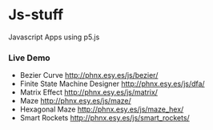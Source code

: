 # Js-stuff
Javascript Apps using p5.js

### Live Demo
 - Bezier Curve 
    http://phnx.esy.es/js/bezier/
 - Finite State Machine Designer
    http://phnx.esy.es/js/dfa/
 - Matrix Effect
    http://phnx.esy.es/js/matrix/
 - Maze
    http://phnx.esy.es/js/maze/
 - Hexagonal Maze
    http://phnx.esy.es/js/maze_hex/
 - Smart Rockets
    http://phnx.esy.es/js/smart_rockets/
